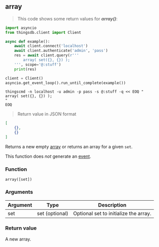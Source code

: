 ## array

> This code shows some return values for ***array()***:

```python
import asyncio
from thingsdb.client import Client

async def example():
    await client.connect('localhost')
    await client.authenticate('admin', 'pass')
    res = await client.query(r'''
        array( set({}, {}) );
    ''', scope='@:stuff')
    print(res)

client = Client()
asyncio.get_event_loop().run_until_complete(example())
```

```shell
thingscmd -n localhost -u admin -p pass -s @:stuff -q << EOQ "
array( set({}, {}) );
"
EOQ
```

> Return value in JSON format

```json
[
    {},
    {}
]
```

Returns a new empty [array](#array-type) or returns an array for a given `set`.

This function does *not* generate an [event](#events).

### Function
`array([set])`

### Arguments
Argument | Type | Description
-------- | ---- | -----------
set | set (optional) | Optional set to initialize the array.

### Return value
A new array.
